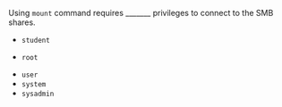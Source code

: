 Using `mount` command requires _______  privileges to connect to the SMB shares.

* `student `
+ `root`
* `user `
* `system `
* `sysadmin ` 
